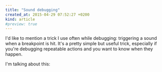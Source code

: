 ```yaml
---
title: "Sound debugging"
created_at: 2015-04-29 07:52:27 +0200
kind: article
#preview: true
---
```


I'd like to mention a trick I use often while debugging: triggering a sound when a breakpoint is hit. It's a pretty simple but useful trick, especially if you're debugging repeatable actions and you want to know when they happen.

I'm talking about this:

<!-- more -->

 
